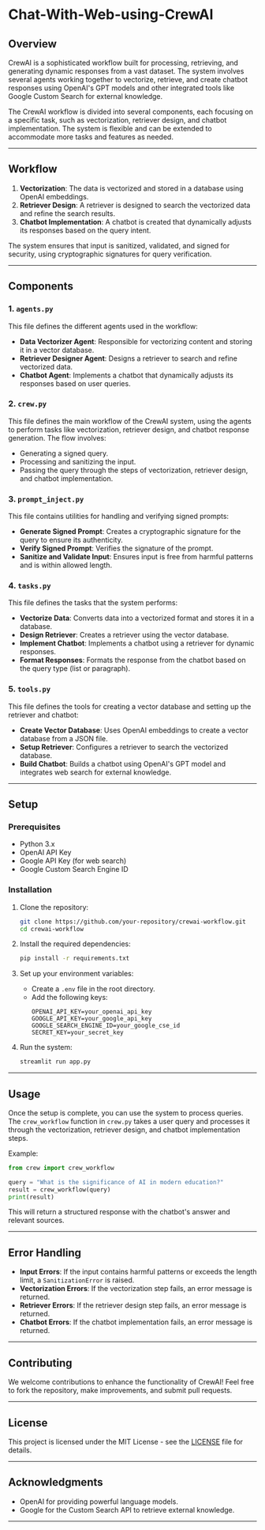 # Chat-With-Web-using-CrewAI

## Overview

CrewAI is a sophisticated workflow built for processing, retrieving, and generating dynamic responses from a vast dataset. The system involves several agents working together to vectorize, retrieve, and create chatbot responses using OpenAI's GPT models and other integrated tools like Google Custom Search for external knowledge.

The CrewAI workflow is divided into several components, each focusing on a specific task, such as vectorization, retriever design, and chatbot implementation. The system is flexible and can be extended to accommodate more tasks and features as needed.

---

## Workflow

1. **Vectorization**: The data is vectorized and stored in a database using OpenAI embeddings.
2. **Retriever Design**: A retriever is designed to search the vectorized data and refine the search results.
3. **Chatbot Implementation**: A chatbot is created that dynamically adjusts its responses based on the query intent.

The system ensures that input is sanitized, validated, and signed for security, using cryptographic signatures for query verification.

---

## Components

### 1. `agents.py`
This file defines the different agents used in the workflow:

- **Data Vectorizer Agent**: Responsible for vectorizing content and storing it in a vector database.
- **Retriever Designer Agent**: Designs a retriever to search and refine vectorized data.
- **Chatbot Agent**: Implements a chatbot that dynamically adjusts its responses based on user queries.

### 2. `crew.py`
This file defines the main workflow of the CrewAI system, using the agents to perform tasks like vectorization, retriever design, and chatbot response generation. The flow involves:

- Generating a signed query.
- Processing and sanitizing the input.
- Passing the query through the steps of vectorization, retriever design, and chatbot implementation.

### 3. `prompt_inject.py`
This file contains utilities for handling and verifying signed prompts:

- **Generate Signed Prompt**: Creates a cryptographic signature for the query to ensure its authenticity.
- **Verify Signed Prompt**: Verifies the signature of the prompt.
- **Sanitize and Validate Input**: Ensures input is free from harmful patterns and is within allowed length.

### 4. `tasks.py`
This file defines the tasks that the system performs:

- **Vectorize Data**: Converts data into a vectorized format and stores it in a database.
- **Design Retriever**: Creates a retriever using the vector database.
- **Implement Chatbot**: Implements a chatbot using a retriever for dynamic responses.
- **Format Responses**: Formats the response from the chatbot based on the query type (list or paragraph).

### 5. `tools.py`
This file defines the tools for creating a vector database and setting up the retriever and chatbot:

- **Create Vector Database**: Uses OpenAI embeddings to create a vector database from a JSON file.
- **Setup Retriever**: Configures a retriever to search the vectorized database.
- **Build Chatbot**: Builds a chatbot using OpenAI's GPT model and integrates web search for external knowledge.

---

## Setup

### Prerequisites

- Python 3.x
- OpenAI API Key
- Google API Key (for web search)
- Google Custom Search Engine ID

### Installation

1. Clone the repository:
   ```bash
   git clone https://github.com/your-repository/crewai-workflow.git
   cd crewai-workflow
   ```

2. Install the required dependencies:
   ```bash
   pip install -r requirements.txt
   ```

3. Set up your environment variables:
   - Create a `.env` file in the root directory.
   - Add the following keys:
     ```env
     OPENAI_API_KEY=your_openai_api_key
     GOOGLE_API_KEY=your_google_api_key
     GOOGLE_SEARCH_ENGINE_ID=your_google_cse_id
     SECRET_KEY=your_secret_key
     ```

4. Run the system:
   ```bash
   streamlit run app.py
   ```

---

## Usage

Once the setup is complete, you can use the system to process queries. The `crew_workflow` function in `crew.py` takes a user query and processes it through the vectorization, retriever design, and chatbot implementation steps.

Example:
```python
from crew import crew_workflow

query = "What is the significance of AI in modern education?"
result = crew_workflow(query)
print(result)
```

This will return a structured response with the chatbot's answer and relevant sources.

---

## Error Handling

- **Input Errors**: If the input contains harmful patterns or exceeds the length limit, a `SanitizationError` is raised.
- **Vectorization Errors**: If the vectorization step fails, an error message is returned.
- **Retriever Errors**: If the retriever design step fails, an error message is returned.
- **Chatbot Errors**: If the chatbot implementation fails, an error message is returned.

---

## Contributing

We welcome contributions to enhance the functionality of CrewAI! Feel free to fork the repository, make improvements, and submit pull requests.

---

## License

This project is licensed under the MIT License - see the [LICENSE](LICENSE) file for details.

---

## Acknowledgments

- OpenAI for providing powerful language models.
- Google for the Custom Search API to retrieve external knowledge.

---





